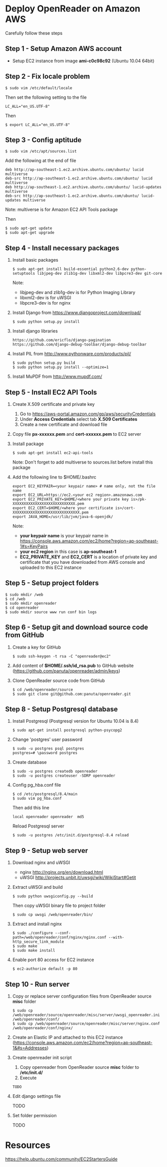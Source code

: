 Deploy OpenReader on Amazon AWS
==========================================

Carefully follow these steps

Step 1 - Setup Amazon AWS account
------------------------------------------

- Setup EC2 instance from image __ami-c0c98c92__ (Ubuntu 10.04 64bit)

Step 2 - Fix locale problem
------------------------------------------

    $ sudo vim /etc/default/locale

Then set the following setting to the file

    LC_ALL="en_US.UTF-8"

Then

    $ export LC_ALL="en_US.UTF-8"

Step 3 - Config aptitude
------------------------------------------

    $ sudo vim /etc/apt/sources.list

Add the following at the end of file

    deb http://ap-southeast-1.ec2.archive.ubuntu.com/ubuntu/ lucid multiverse
    deb-src http://ap-southeast-1.ec2.archive.ubuntu.com/ubuntu/ lucid multiverse
    deb http://ap-southeast-1.ec2.archive.ubuntu.com/ubuntu/ lucid-updates multiverse
    deb-src http://ap-southeast-1.ec2.archive.ubuntu.com/ubuntu/ lucid-updates multiverse

Note: multiverse is for Amazon EC2 API Tools package

Then

    $ sudo apt-get update
    $ sudo apt-get upgrade

Step 4 - Install necessary packages
------------------------------------------

1. Install basic packages

    ```
    $ sudo apt-get install build-essential python2.6-dev python-setuptools libjpeg-dev zlib1g-dev libxml2-dev libpcre3-dev git-core
    ```

    Note:
    * libjpeg-dev and zlib1g-dev is for Python Imaging Library
    * libxml2-dev is for uWSGI
    * libpcre3-dev is for nginx

2. Install Django from https://www.djangoproject.com/download/

    ```
    $ sudo python setup.py install
    ````

3. Install django libraries

    ```
    https://github.com/ericflo/django-pagination
    https://github.com/django-debug-toolbar/django-debug-toolbar
    ```

4. Install PIL from http://www.pythonware.com/products/pil/

    ```
    $ sudo python setup.py build
    $ sudo python setup.py install --optimize=1
    ```

5. Install MuPDF from http://www.mupdf.com/

Step 5 - Install EC2 API Tools
------------------------------------------

1. Create X.509 certificate and private key

    1. Go to https://aws-portal.amazon.com/gp/aws/securityCredentials
    2. Under __Access Credentials__ select tab __X.509 Certificates__
    3. Create a new certificate and download file

2. Copy file __px-xxxxxx.pem__ and __cert-xxxxxx.pem__ to EC2 server

3. Install package

    ```
    $ sudo apt-get install ec2-api-tools
    ```

    Note: Don't forget to add multiverse to sources.list before install this package

4. Add the following line to $HOME/.bashrc

    ```
    export EC2_KEYPAIR=<your keypair name> # name only, not the file name
    export EC2_URL=https://ec2.<your ec2 region>.amazonaws.com
    export EC2_PRIVATE_KEY=$HOME/<where your private key is>/pk-XXXXXXXXXXXXXXXXXXXXXXXXXXXX.pem
    export EC2_CERT=$HOME/<where your certificate is>/cert-XXXXXXXXXXXXXXXXXXXXXXXXXXXXXX.pem
    export JAVA_HOME=/usr/lib/jvm/java-6-openjdk/
    ```
    
    Note:
    * __your keypair name__ is your keypair name in https://console.aws.amazon.com/ec2/home?region=ap-southeast-1#s=KeyPairs
    * __your ec2 region__ in this case is __ap-southeast-1__
    * __EC2_PRIVATE_KEY__ and __EC2_CERT__ is a location of private key and certificate that you have downloaded from AWS console and uploaded to this EC2 instance

Step 5 - Setup project folders
------------------------------------------

```
$ sudo mkdir /web
$ cd /web
$ sudo mkdir openreader
$ cd openreader
$ sudo mkdir source www run conf bin logs
```

Step 6 - Setup git and download source code from GitHub
------------------------------------------

1. Create a key for GitHub

    ```
    $ sudo ssh-keygen -t rsa -C "openreader@ec2"
    ```

2. Add content of __$HOME/.ssh/id_rsa.pub__ to GitHub website (https://github.com/panuta/openreader/admin/keys)

3. Clone OpenReader source code from GitHub

    ```
    $ cd /web/openreader/source
    $ sudo git clone git@github.com:panuta/openreader.git
    ```

Step 8 - Setup Postgresql database
------------------------------------------

1. Install Postgresql (Postgresql version for Ubuntu 10.04 is 8.4)

    ```
    $ sudo apt-get install postgresql python-psycopg2
    ```

2. Change 'postgres' user password

    ```
    $ sudo -u postgres psql postgres
    postgres=# \password postgres
    ```

3. Create database

    ```
    $ sudo -u postgres createdb openreader
    $ sudo -u postgres createuser -SDRP openreader
    ```

4. Config pg_hba.conf file

    ```
    $ cd /etc/postgresql/8.4/main
    $ sudo vim pg_hba.conf
    ```

    Then add this line

    ```
    local openreader openreader  md5
    ```

    Reload Postgresql server

    ```
    $ sudo -u postgres /etc/init.d/postgresql-8.4 reload
    ```

Step 9 - Setup web server
------------------------------------------

1. Download nginx and uWSGI

    - nginx http://nginx.org/en/download.html
    - uWSGI http://projects.unbit.it/uwsgi/wiki/WikiStart#Getit

2. Extract uWSGI and build

    ```
    $ sudo python uwsgiconfig.py --build
    ```
    
    Then copy uWSGI binary file to project folder
    
    ```
    $ sudo cp uwsgi /web/openreader/bin/
    ```

3. Extract and install nginx

    ```
    $ sudo ./configure --conf-path=/web/openreader/conf/nginx/nginx.conf --with-http_secure_link_module
    $ sudo make
    $ sudo make install
    ```

4. Enable port 80 access for EC2 instance

    ```
    $ ec2-authorize default -p 80
    ```

Step 10 - Run server
------------------------------------------

1. Copy or replace server configuration files from OpenReader source __misc__ folder

    ```
    $ sudo cp /web/openreader/source/openreader/misc/server/uwsgi_openreader.ini /web/openreader/conf/
    $ sudo cp /web/openreader/source/openreader/misc/server/nginx.conf /web/openreader/conf/nginx/
    ```

2. Create an Elastic IP and attached to this EC2 instance (https://console.aws.amazon.com/ec2/home?region=ap-southeast-1&#s=Addresses)

3. Create openreader init script

    1. Copy openreader from OpenReader source __misc__ folder to __/etc/init.d/__
    2. Execute

    ```
    TODO
    ```

4. Edit django settings file

    TODO

5. Set folder permission

    TODO

Resources
==========================================

https://help.ubuntu.com/community/EC2StartersGuide